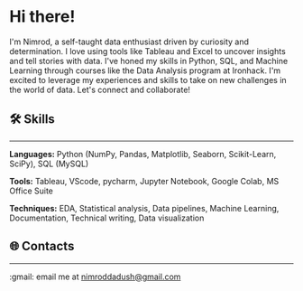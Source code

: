 # Hi there!

I'm Nimrod, a self-taught data enthusiast driven by curiosity and determination. I love using tools like Tableau and Excel to uncover insights and tell stories with data. I've honed my skills in Python, SQL, and Machine Learning through courses like the Data Analysis program at Ironhack. I'm excited to leverage my experiences and skills to take on new challenges in the world of data. Let's connect and collaborate!

## 🛠️ Skills
---

**Languages:** Python (NumPy, Pandas, Matplotlib, Seaborn, Scikit-Learn, SciPy), SQL (MySQL)

**Tools:** Tableau, VScode, pycharm, Jupyter Notebook, Google Colab, MS Office Suite

**Techniques:** EDA, Statistical analysis, Data pipelines, Machine Learning, Documentation, Technical writing, Data visualization

## :globe_with_meridians: Contacts
---

 :gmail: email me at nimroddadush@gmail.com
